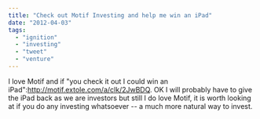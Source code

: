 ```yaml
---
title: "Check out Motif Investing and help me win an iPad"
date: "2012-04-03"
tags: 
  - "ignition"
  - "investing"
  - "tweet"
  - "venture"
---
```


I love Motif and if "you check it out I could win an iPad":http://motif.extole.com/a/clk/2JwBDQ. OK I will probably have to give the iPad back as we are investors but still I do love Motif, it is worth looking at if you do any investing whatsoever -- a much more natural way to invest.
